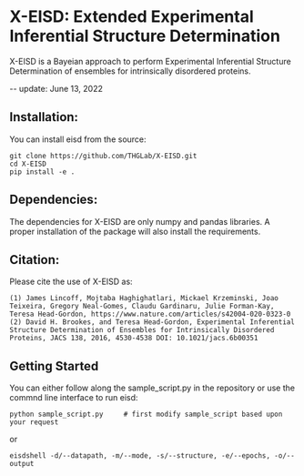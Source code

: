 # X-EISD: Extended Experimental Inferential Structure Determination
X-EISD is a Bayeian approach to perform Experimental Inferential Structure Determination of ensembles for intrinsically disordered proteins.

--  update: June 13, 2022


## Installation:
You can install eisd from the source:

    git clone https://github.com/THGLab/X-EISD.git
    cd X-EISD
    pip install -e .

## Dependencies:
The dependencies for X-EISD are only numpy and pandas libraries. A proper installation of the package will also install
the requirements.

## Citation:
Please cite the use of X-EISD as:


    (1) James Lincoff, Mojtaba Haghighatlari, Mickael Krzeminski, Joao Teixeira, Gregory Neal-Gomes, Claudu Gardinaru, Julie Forman-Kay, Teresa Head-Gordon, https://www.nature.com/articles/s42004-020-0323-0
    (2) David H. Brookes, and Teresa Head-Gordon, Experimental Inferential Structure Determination of Ensembles for Intrinsically Disordered Proteins, JACS 138, 2016, 4530-4538 DOI: 10.1021/jacs.6b00351

## Getting Started 
You can either follow along the sample_script.py in the repository or use the commnd line interface to run eisd: 

    python sample_script.py     # first modify sample_script based upon your request 
      
or

    eisdshell -d/--datapath, -m/--mode, -s/--structure, -e/--epochs, -o/--output



